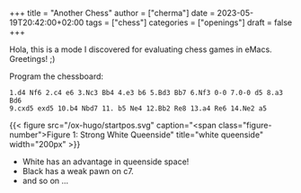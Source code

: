 +++
title = "Another Chess"
author = ["cherma"]
date = 2023-05-19T20:42:00+02:00
tags = ["chess"]
categories = ["openings"]
draft = false
+++

Hola, this is a mode I discovered for evaluating chess games in eMacs.
Greetings! ;)

Program the chessboard:

```chess
1.d4 Nf6 2.c4 e6 3.Nc3 Bb4 4.e3 b6 5.Bd3 Bb7 6.Nf3 0-0 7.0-0 d5 8.a3 Bd6
9.cxd5 exd5 10.b4 Nbd7 11. b5 Ne4 12.Bb2 Re8 13.a4 Re6 14.Ne2 a5
```

{{< figure src="/ox-hugo/startpos.svg" caption="<span class=\"figure-number\">Figure 1: </span>Strong White Queenside" title="white queenside" width="200px" >}}

-   White has an advantage in queenside space!
-   Black has a weak pawn on c7.
-   and so on ...
